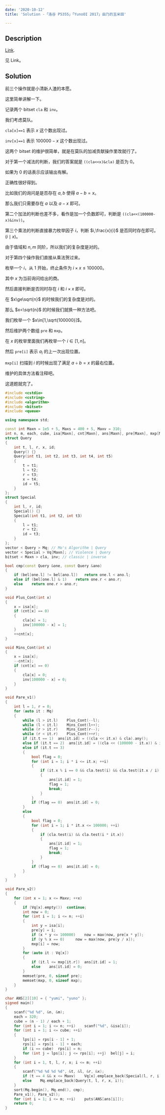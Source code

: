 ```yaml
---
date: '2020-10-12'
title: 'Solution -「洛谷 P5355」「YunoOI 2017」由乃的玉米田'

---
```


## Description

[Link](https://www.luogu.com.cn/problem/P5355).

见 Link。

## Solution

前三个操作就是小清新人渣的本愿。

这里简单讲解一下。

记录两个 bitset `cla` 和 `inv`。

我们考虑莫队。

`cla[x]==1` 表示 $x$ 这个数出现过。

`inv[x]==1` 表示 $100000-x$ 这个数出现过。

这两个 bitset 的维护很简单，就是在莫队的加减贡献操作里改就行了。

对于第一个减法的判断，我们的答案就是 `((cla<<x)&cla)` 是否为 0。

如果为 0 的话表示应该输出有解。

正确性很好得到。

比如我们的询问是是否存在 $a,b$ 使得 $a-b=x$。

那么我们只需要存在 $a$ 以及 $a-x$ 即可。

第二个加法的判断也差不多，看作是加一个负数即可，判断是 `((cla<<(100000-x)&inv))`。

第三个乘法的判断直接暴力枚举因子 $i$，判断 $i,\frac{x}{i}$ 是否同时存在即可。($i\mid x$)。

由于值域和 $n,m$ 同阶，所以我们的复杂度是对的。

对于第四个操作我们直接从乘法贺过来。

枚举一个 $i$，从 1 开始，终止条件为 $i\times x\le100000$。

其中 $x$ 为当前询问给出的商。

然后直接判断是否同时存在 $i$ 和 $i\times x$ 即可。

在 $x\ge\sqrt{n}$ 的时候我们的复杂度是对的。

那么 $x<\sqrt{n}$ 的时候我们就换一种方法吧。

我们枚举一个 $x\in[1,\sqrt{100000}]$。

然后维护两个数组 `pre` 和 `mxp`。

在 $x$ 的枚举里面我们再枚举一个 $i\in[1,n]$。

然后 `pre[i]` 表示 $a_{i}$ 的上一次出现位置。

`mxp[i]` 扫描到 $i$ 的时候出现了满足 $a\div b=x$ 的最右位置。

维护的具体方法看注释吧。

这道题就完了。

```cpp
#include <cstdio>
#include <cstring>
#include <algorithm>
#include <bitset>
#include <queue>

using namespace std;

const int Maxn = 1e5 + 5, Maxs = 400 + 5, Maxv = 310;
int n, m, each, cube, isa[Maxn], cnt[Maxn], ans[Maxn], pre[Maxn], mxp[Maxn], bel[Maxn], lps[Maxs], rps[Maxs];
struct Query
{
	int t, l, r, x, id;
	Query() {}
	Query(int t1, int t2, int t3, int t4, int t5)
	{
		t = t1;
		l = t2;
		r = t3;
		x = t4;
		id = t5;
	}
};
struct Special
{
	int l, r, id;
	Special() {}
	Special(int t1, int t2, int t3)
	{
		l = t1;
		r = t2;
		id = t3;
	}
};
vector < Query > Mq; // Mo's Algorithm | Query
vector < Special > Vq[Maxn]; // Violence | Query
bitset < Maxn > cla, inv; // classic | inverse

bool cmp(const Query &one, const Query &ano)
{
	if (bel[one.l] != bel[ano.l])   return one.l < ano.l;
	else if (bel[one.l] & 1)    return one.r < ano.r;
	else    return one.r > ano.r;
}

void Plus_Cont(int x)
{
	x = isa[x];
	if (cnt[x] == 0)
	{
		cla[x] = 1;
		inv[100000 - x] = 1;
	}
	++cnt[x];
}

void Mins_Cont(int x)
{
	x = isa[x];
	--cnt[x];
	if (cnt[x] == 0)
	{
		cla[x] = 0;
		inv[100000 - x] = 0;
	}
}

void Pare_v1()
{
	int l = 1, r = 0;
	for (auto it : Mq)
	{
		while (l > it.l)	Plus_Cont(--l);
		while (l < it.l)	Mins_Cont(l++);
		while (r > it.r)	Mins_Cont(r--);
		while (r < it.r)	Plus_Cont(++r);
		if (it.t == 1)  ans[it.id] = ((cla << it.x) & cla).any();
		else if (it.t == 2)  ans[it.id] = ((cla << (100000 - it.x)) & inv).any();
		else if (it.t == 3)
		{
			bool flag = 0;
			for (int i = 1; i * i <= it.x; ++i)
			{
				if (it.x % i == 0 && cla.test(i) && cla.test(it.x / i))
				{
					ans[it.id] = 1;
					flag = 1;
					break;
				}
			}
			if (flag == 0)  ans[it.id] = 0;
		}
		else
		{
			bool flag = 0;
			for (int i = 1; i * it.x <= 100000; ++i)
			{
				if (cla.test(i) && cla.test(i * it.x))
				{
					ans[it.id] = 1;
					flag = 1;
					break;
				}
			}
			if (flag == 0)	ans[it.id] = 0;
		}
	}
}

void Pare_v2()
{
	for (int x = 1; x <= Maxv; ++x)
	{
		if (Vq[x].empty())	continue;
		int now = 0;
		for (int i = 1; i <= n; ++i)
		{
			int y = isa[i];
			pre[y] = i;
			if (x * y <= 100000)	now = max(now, pre[x * y]);
			if (y % x == 0) 	now = max(now, pre[y / x]);
			mxp[i] = now;
		}
		for (auto it : Vq[x])
		{
			if (it.l <= mxp[it.r])	ans[it.id] = 1;
			else	ans[it.id] = 0; 
		}
		memset(pre, 0, sizeof pre);
		memset(mxp, 0, sizeof mxp);
	}
}

char ANS[2][10] = { "yumi", "yuno" };
signed main()
{
	scanf("%d %d", &n, &m);
	each = 320;
	cube = (n - 1) / each + 1;
	for (int i = 1; i <= n; ++i)	scanf("%d", &isa[i]);
	for (int i = 1; i <= cube; ++i)
	{
		lps[i] = rps[i - 1] + 1;
		rps[i] = rps[i - 1] + each;
		if (i == cube) 	rps[i] = n;
		for (int j = lps[i]; j <= rps[i]; ++j)  bel[j] = i;
	}
	for (int i = 1, t, l, r, x; i <= m; ++i)
	{
		scanf("%d %d %d %d", &t, &l, &r, &x);
		if (t == 4 && x <= Maxv)    Vq[x].emplace_back(Special(l, r, i));
		else    Mq.emplace_back(Query(t, l, r, x, i));
	}
	sort(Mq.begin(), Mq.end(), cmp);
	Pare_v1(), Pare_v2();
	for (int i = 1; i <= m; ++i)    puts(ANS[ans[i]]);
	return 0;
}
```